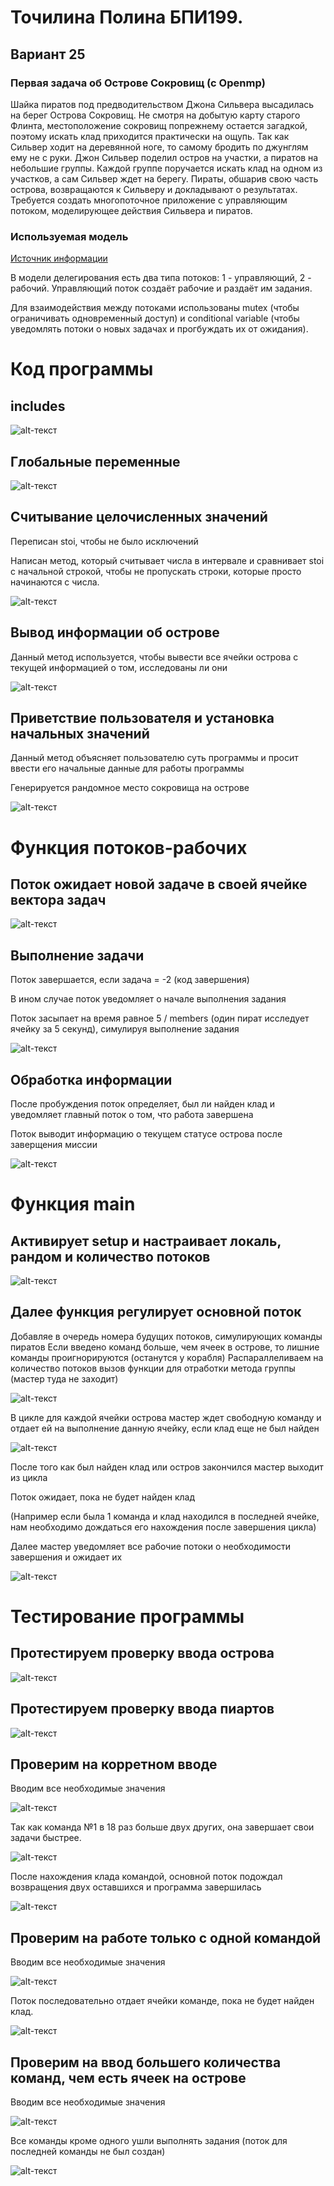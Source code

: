 # Точилина Полина БПИ199.
## Вариант 25
###  Первая задача об Острове Сокровищ (с Openmp)
Шайка пиратов под предводительством Джона Сильвера высадилась на берег Острова Сокровищ. Не смотря на добытую карту старого Флинта, местоположение сокровищ попрежнему остается загадкой, поэтому искать клад приходится практически на ощупь. Так как Сильвер ходит на деревянной ноге, то самому бродить по джунглям ему не с руки. Джон Сильвер поделил остров на участки, а пиратов на небольшие группы. Каждой группе поручается искать клад на одном из участков, а сам Сильвер ждет на берегу. Пираты, обшарив свою часть острова, возвращаются к Сильверу и докладывают о результатах. Требуется создать многопоточное приложение с управляющим потоком, моделирующее действия Сильвера и пиратов.

### Используемая модель
[Источник информации](https://it.wikireading.ru/hqzeY92SAG "Модель делегирования")

В модели делегирования есть два типа потоков: 1 - управляющий, 2 - рабочий. Управляющий поток создаёт рабочие и раздаёт им задания. 

Для взаимодействия между потоками использованы mutex (чтобы ограничивать одновременный доступ) и conditional variable (чтобы уведомлять потоки о новых задачах и прогбуждать их от ожидания).

# Код программы
## includes

![alt-текст](https://github.com/LittlePotato14/CSA_Treasure_Openmp/blob/master/screens/includes.png "includes")

## Глобальные переменные

![alt-текст](https://github.com/LittlePotato14/CSA_Treasure_Openmp/blob/master/screens/globals.png "globals")

## Считывание целочисленных значений
Переписан stoi, чтобы не было исключений

Написан метод, который считывает числа в интервале и сравнивает stoi с начальной строкой, чтобы не пропускать строки, которые просто начинаются с числа.

![alt-текст](https://github.com/LittlePotato14/CSA_Treasure_Openmp/blob/master/screens/readInt.png "readInt")

## Вывод информации об острове
Данный метод используется, чтобы вывести все ячейки острова с текущей информацией о том, исследованы ли они

![alt-текст](https://github.com/LittlePotato14/CSA_Treasure_Openmp/blob/master/screens/outIsland.png "outIsland")

## Приветствие пользователя и установка начальных значений
Данный метод объясняет пользователю суть программы и просит ввести его начальные данные для работы программы

Генерируется рандомное место сокровища на острове

![alt-текст](https://github.com/LittlePotato14/CSA_Treasure_Openmp/blob/master/screens/setup.png "setup")

# Функция потоков-рабочих
## Поток ожидает новой задаче в своей ячейке вектора задач

![alt-текст](https://github.com/LittlePotato14/CSA_Treasure_Openmp/blob/master/screens/gf1.png "group1")

## Выполнение задачи
Поток завершается, если задача = -2 (код завершения)

В ином случае поток уведомляет о начале выполнения задания

Поток засыпает на время равное 5 / members (один пират исследует ячейку за 5 секунд), симулируя выполнение задания

![alt-текст](https://github.com/LittlePotato14/CSA_Treasure_Openmp/blob/master/screens/gf2.png "group2")

## Обработка информации
После пробуждения поток определяет, был ли найден клад и уведомляет главный поток о том, что работа завершена

Поток выводит информацию о текущем статусе острова после заверщения миссии

![alt-текст](https://github.com/LittlePotato14/CSA_Treasure_Openmp/blob/master/screens/gf3.png "group3")

# Функция main
## Активирует setup и настраивает локаль, рандом и количество потоков

![alt-текст](https://github.com/LittlePotato14/CSA_Treasure_Openmp/blob/master/screens/main1.png "main1")

## Далее функция регулирует основной поток
Добавляе в очередь номера будущих потоков, симулирующих команды пиратов
Если введено команд больше, чем ячеек в острове, то лишние команды проигнорируются (останутся у корабля)
Распараллеливаем на количество потоков вызов функции для отработки метода группы (мастер туда не заходит)

![alt-текст](https://github.com/LittlePotato14/CSA_Treasure_Openmp/blob/master/screens/main2.png "main2")

В цикле для каждой ячейки острова мастер ждет свободную команду и отдает ей на выполнение данную ячейку, если клад еще не был найден

![alt-текст](https://github.com/LittlePotato14/CSA_Treasure_Openmp/blob/master/screens/main3.png "main3")

После того как был найден клад или остров закончился мастер выходит из цикла

Поток ожидает, пока не будет найден клад

(Например если была 1 команда и клад находился в последней ячейке, нам необходимо дождаться его нахождения после завершения цикла)

Далее мастер уведомляет все рабочие потоки о необходимости завершения и ожидает их

![alt-текст](https://github.com/LittlePotato14/CSA_Treasure_Openmp/blob/master/screens/main4.png "main4")

# Тестирование программы
## Протестируем проверку ввода острова

![alt-текст](https://github.com/LittlePotato14/CSA_Treasure_Openmp/blob/master/screens/checkIsland.png "checkIsland")

## Протестируем проверку ввода пиартов

![alt-текст](https://github.com/LittlePotato14/CSA_Treasure_Openmp/blob/master/screens/checkPirates.png "checkPirates")

## Проверим на корретном вводе
Вводим все необходимые значения

![alt-текст](https://github.com/LittlePotato14/CSA_Treasure_Openmp/blob/master/screens/input1.png "1")

Так как команда №1 в 18 раз больше двух других, она завершает свои задачи быстрее.

![alt-текст](https://github.com/LittlePotato14/CSA_Treasure_Openmp/blob/master/screens/input2.png "2")

После нахождения клада командой, основной поток подождал возвращения двух оставшихся и программа завершилась

![alt-текст](https://github.com/LittlePotato14/CSA_Treasure_Openmp/blob/master/screens/input3.png "3")

## Проверим на работе только с одной командой
Вводим все необходимые значения

![alt-текст](https://github.com/LittlePotato14/CSA_Treasure_Openmp/blob/master/screens/input21.png "1")

Поток последовательно отдает ячейки команде, пока не будет найден клад.

![alt-текст](https://github.com/LittlePotato14/CSA_Treasure_Openmp/blob/master/screens/input22.png "2")

## Проверим на ввод большего количества команд, чем есть ячеек на острове
Вводим все необходимые значения

![alt-текст](https://github.com/LittlePotato14/CSA_Treasure_Openmp/blob/master/screens/input31.png "1")

Все команды кроме одного ушли выполнять задания (поток для последней команды не был создан)

![alt-текст](https://github.com/LittlePotato14/CSA_Treasure_Openmp/blob/master/screens/input32.png "2")
